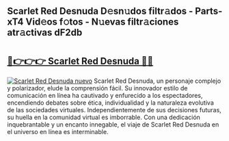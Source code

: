 ## Scarlet Red Desnuda D𝚎sn𝚞dos filtr𝚊dos - Parts-xT4 Vid𝚎os f𝚘tos - N𝚞evas filtr𝚊ciones atr𝚊ctivas dF2db

# <h2><a href="http://mb5mtk.tromn.icu/?c=Scarlet+Red+Desnuda">🔗👉👉👉 Scarlet Red Desnuda 🔗🔗</a></h2>

[![Scarlet Red Desnuda nuevo](https://i.imgur.com/pEAQMta.gif)](http://mb5mtk.tromn.icu/?c=Scarlet+Red+Desnuda)
Scarlet Red Desnuda, un personaje complejo y polarizador, elude la comprensión fácil. Su innovador estilo de comunicación en línea ha cautivado y enfurecido a los espectadores, encendiendo debates sobre ética, individualidad y la naturaleza evolutiva de las sociedades virtuales. Independientemente de sus decisiones futuras, su huella en la comunidad virtual es imborrable. Con una dedicación inquebrantable y un encanto innegable, el viaje de Scarlet Red Desnuda en el universo en línea es interminable.
